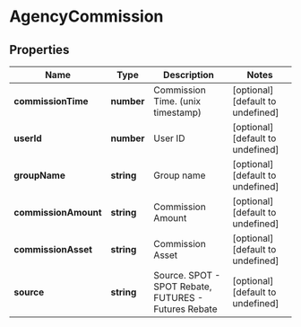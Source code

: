 # AgencyCommission

## Properties

Name | Type | Description | Notes
------------ | ------------- | ------------- | -------------
**commissionTime** | **number** | Commission Time. (unix timestamp) | [optional] [default to undefined]
**userId** | **number** | User ID | [optional] [default to undefined]
**groupName** | **string** | Group name | [optional] [default to undefined]
**commissionAmount** | **string** | Commission Amount | [optional] [default to undefined]
**commissionAsset** | **string** | Commission Asset | [optional] [default to undefined]
**source** | **string** | Source.  SPOT - SPOT Rebate, FUTURES - Futures Rebate | [optional] [default to undefined]

